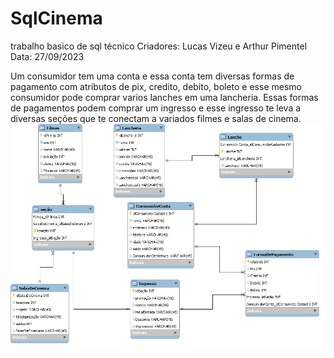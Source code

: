 # SqlCinema
trabalho basico de sql técnico
Criadores: Lucas Vizeu e Arthur Pimentel
Data: 27/09/2023

Um consumidor tem uma conta e essa conta tem diversas formas de pagamento com atributos de pix, credito, debito, boleto e esse mesmo consumidor pode comprar varios lanches em uma lancheria. Essas formas de pagamentos podem comprar um ingresso e esse ingresso te leva a diversas seções que te conectam a variados filmes e salas de cinema.
<img src="cinema.png">








